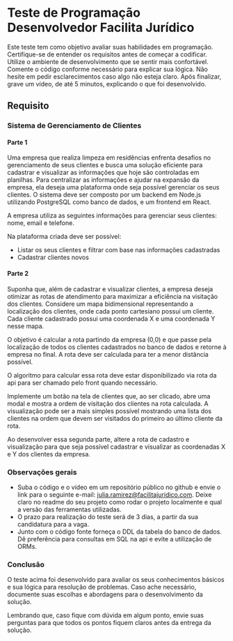 # Teste de Programação Desenvolvedor Facilita Jurídico

Este teste tem como objetivo avaliar suas habilidades em programação. Certifique-se de entender os requisitos antes de começar a codificar. Utilize o ambiente de desenvolvimento que se sentir mais confortável. Comente o código conforme necessário para explicar sua lógica. Não hesite em pedir esclarecimentos caso algo não esteja claro.
Após finalizar, grave um vídeo, de até 5 minutos, explicando o que foi desenvolvido.

## Requisito

### Sistema de Gerenciamento de Clientes

#### Parte 1

Uma empresa que realiza limpeza em residências enfrenta desafios no gerenciamento de seus clientes e busca uma solução eficiente para cadastrar e visualizar as informações que hoje são controladas em planilhas. Para centralizar as informações e ajudar na expansão da empresa, ela deseja uma plataforma onde seja possível gerenciar os seus clientes. O sistema deve ser composto por um backend em Node.js utilizando PostgreSQL como banco de dados, e um frontend em React.

A empresa utiliza as seguintes informações para gerenciar seus clientes: nome, email e telefone.

Na plataforma criada deve ser possível:
- Listar os seus clientes e filtrar com base nas informações cadastradas
- Cadastrar clientes novos

#### Parte 2

Suponha que, além de cadastrar e visualizar clientes, a empresa deseja otimizar as rotas de atendimento para maximizar a eficiência na visitação dos clientes. Considere um mapa bidimensional representando a localização dos clientes, onde cada ponto cartesiano possui um cliente. Cada cliente cadastrado possui uma coordenada X e uma coordenada Y nesse mapa.

O objetivo é calcular a rota partindo da empresa (0,0) e que passe pela localização de todos os clientes cadastrados no banco de dados e retorne à empresa no final. A rota deve ser calculada para ter a menor distância possível.

O algoritmo para calcular essa rota deve estar disponibilizado via rota da api para ser chamado pelo front quando necessário.

Implemente um botão na tela de clientes que, ao ser clicado, abre uma modal e mostra a ordem de visitação dos clientes na rota calculada. A visualização pode ser a mais simples possível mostrando uma lista dos clientes na ordem que devem ser visitados do primeiro ao último cliente da rota.

Ao desenvolver essa segunda parte, altere a rota de cadastro e visualização para que seja possível cadastrar e visualizar as coordenadas X e Y dos clientes da empresa.

### Observações gerais

- Suba o código e o vídeo em um repositório público no github e envie o link para o seguinte e-mail: julia.ramirez@facilitajuridico.com. Deixe claro no readme do seu projeto como rodar o projeto localmente e qual a versão das ferramentas utilizadas.
- O prazo para realização do teste será de 3 dias, a partir da sua candidatura para a vaga.
- Junto com o código fonte forneça o DDL da tabela do banco de dados. Dê preferência para consultas em SQL na api e evite a utilização de ORMs.

### Conclusão

O teste acima foi desenvolvido para avaliar os seus conhecimentos básicos e sua lógica para resolução de problemas. Caso ache necessário, documente suas escolhas e abordagens para o desenvolvimento da solução.

Lembrando que, caso fique com dúvida em algum ponto, envie suas perguntas para que todos os pontos fiquem claros antes da entrega da solução.